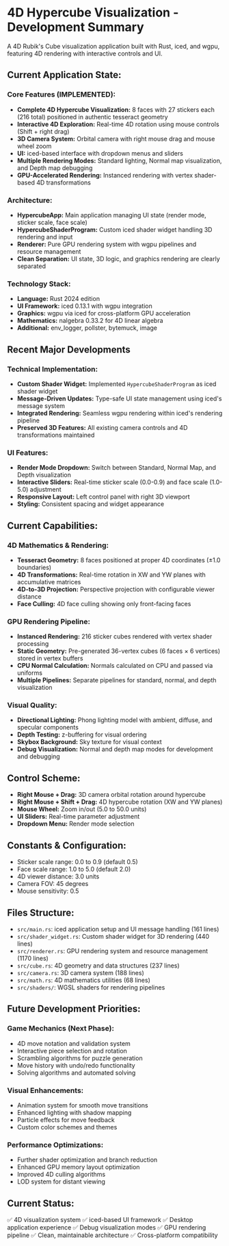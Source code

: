 # 4D Hypercube Visualization - Development Summary

A 4D Rubik's Cube visualization application built with Rust, iced, and wgpu, featuring 4D rendering with interactive controls and UI.

## Current Application State:

### Core Features (IMPLEMENTED):
*   **Complete 4D Hypercube Visualization:** 8 faces with 27 stickers each (216 total) positioned in authentic tesseract geometry
*   **Interactive 4D Exploration:** Real-time 4D rotation using mouse controls (Shift + right drag)
*   **3D Camera System:** Orbital camera with right mouse drag and mouse wheel zoom
*   **UI:** iced-based interface with dropdown menus and sliders
*   **Multiple Rendering Modes:** Standard lighting, Normal map visualization, and Depth map debugging
*   **GPU-Accelerated Rendering:** Instanced rendering with vertex shader-based 4D transformations

### Architecture:

*   **HypercubeApp:** Main application managing UI state (render mode, sticker scale, face scale)
*   **HypercubeShaderProgram:** Custom iced shader widget handling 3D rendering and input
*   **Renderer:** Pure GPU rendering system with wgpu pipelines and resource management
*   **Clean Separation:** UI state, 3D logic, and graphics rendering are clearly separated

### Technology Stack:

*   **Language:** Rust 2024 edition
*   **UI Framework:** iced 0.13.1 with wgpu integration
*   **Graphics:** wgpu via iced for cross-platform GPU acceleration
*   **Mathematics:** nalgebra 0.33.2 for 4D linear algebra
*   **Additional:** env_logger, pollster, bytemuck, image

## Recent Major Developments


### Technical Implementation:
*   **Custom Shader Widget:** Implemented `HypercubeShaderProgram` as iced shader widget
*   **Message-Driven Updates:** Type-safe UI state management using iced's message system
*   **Integrated Rendering:** Seamless wgpu rendering within iced's rendering pipeline
*   **Preserved 3D Features:** All existing camera controls and 4D transformations maintained

### UI Features:
*   **Render Mode Dropdown:** Switch between Standard, Normal Map, and Depth visualization
*   **Interactive Sliders:** Real-time sticker scale (0.0-0.9) and face scale (1.0-5.0) adjustment
*   **Responsive Layout:** Left control panel with right 3D viewport
*   **Styling:** Consistent spacing and widget appearance

## Current Capabilities:

### 4D Mathematics & Rendering:
*   **Tesseract Geometry:** 8 faces positioned at proper 4D coordinates (±1.0 boundaries)
*   **4D Transformations:** Real-time rotation in XW and YW planes with accumulative matrices
*   **4D-to-3D Projection:** Perspective projection with configurable viewer distance
*   **Face Culling:** 4D face culling showing only front-facing faces

### GPU Rendering Pipeline:
*   **Instanced Rendering:** 216 sticker cubes rendered with vertex shader processing
*   **Static Geometry:** Pre-generated 36-vertex cubes (6 faces × 6 vertices) stored in vertex buffers
*   **CPU Normal Calculation:** Normals calculated on CPU and passed via uniforms
*   **Multiple Pipelines:** Separate pipelines for standard, normal, and depth visualization

### Visual Quality:
*   **Directional Lighting:** Phong lighting model with ambient, diffuse, and specular components
*   **Depth Testing:** z-buffering for visual ordering
*   **Skybox Background:** Sky texture for visual context
*   **Debug Visualization:** Normal and depth map modes for development and debugging

## Control Scheme:

*   **Right Mouse + Drag:** 3D camera orbital rotation around hypercube
*   **Right Mouse + Shift + Drag:** 4D hypercube rotation (XW and YW planes)
*   **Mouse Wheel:** Zoom in/out (5.0 to 50.0 units)
*   **UI Sliders:** Real-time parameter adjustment
*   **Dropdown Menu:** Render mode selection

## Constants & Configuration:

*   Sticker scale range: 0.0 to 0.9 (default 0.5)
*   Face scale range: 1.0 to 5.0 (default 2.0)
*   4D viewer distance: 3.0 units
*   Camera FOV: 45 degrees
*   Mouse sensitivity: 0.5

## Files Structure:

*   `src/main.rs`: iced application setup and UI message handling (161 lines)
*   `src/shader_widget.rs`: Custom shader widget for 3D rendering (440 lines)
*   `src/renderer.rs`: GPU rendering system and resource management (1170 lines)
*   `src/cube.rs`: 4D geometry and data structures (237 lines)
*   `src/camera.rs`: 3D camera system (188 lines)
*   `src/math.rs`: 4D mathematics utilities (68 lines)
*   `src/shaders/`: WGSL shaders for rendering pipelines

## Future Development Priorities:

### Game Mechanics (Next Phase):
*   4D move notation and validation system
*   Interactive piece selection and rotation
*   Scrambling algorithms for puzzle generation
*   Move history with undo/redo functionality
*   Solving algorithms and automated solving

### Visual Enhancements:
*   Animation system for smooth move transitions
*   Enhanced lighting with shadow mapping
*   Particle effects for move feedback
*   Custom color schemes and themes

### Performance Optimizations:
*   Further shader optimization and branch reduction
*   Enhanced GPU memory layout optimization
*   Improved 4D culling algorithms
*   LOD system for distant viewing

## Current Status:
✅ 4D visualization system
✅ iced-based UI framework
✅ Desktop application experience
✅ Debug visualization modes
✅ GPU rendering pipeline
✅ Clean, maintainable architecture
✅ Cross-platform compatibility